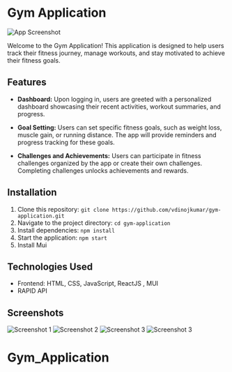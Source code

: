 # Gym Application

![App Screenshot](https://github.com/vdinojkumar/Gym-Application/blob/main/1.png)

Welcome to the Gym Application! This application is designed to help users track their fitness journey, manage workouts, and stay motivated to achieve their fitness goals.

## Features

- **Dashboard:** Upon logging in, users are greeted with a personalized dashboard showcasing their recent activities, workout summaries, and progress.

- **Goal Setting:** Users can set specific fitness goals, such as weight loss, muscle gain, or running distance. The app will provide reminders and progress tracking for these goals.

- **Challenges and Achievements:** Users can participate in fitness challenges organized by the app or create their own challenges. Completing challenges unlocks achievements and rewards.

## Installation

1. Clone this repository: `git clone https://github.com/vdinojkumar/gym-application.git`
2. Navigate to the project directory: `cd gym-application`
3. Install dependencies: `npm install`
4. Start the application: `npm start`
5. Install Mui

## Technologies Used

- Frontend: HTML, CSS, JavaScript, ReactJS , MUI
- RAPID API

## Screenshots

![Screenshot 1](https://github.com/vdinojkumar/Gym-Application/blob/main/2.png)
![Screenshot 2](https://github.com/vdinojkumar/Gym-Application/blob/main/3.png)
![Screenshot 3](https://github.com/vdinojkumar/Gym-Application/blob/main/4.png)
![Screenshot 3](https://github.com/vdinojkumar/Gym-Application/blob/main/5.png)
# Gym_Application
